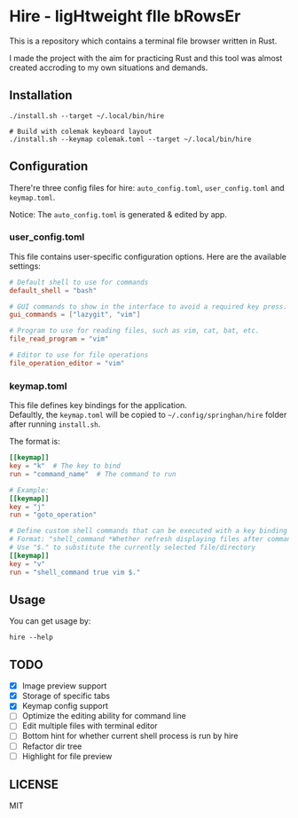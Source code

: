 # Hire - ligHtweight fIle bRowsEr

This is a repository which contains a terminal file browser written in Rust.

I made the project with the aim for practicing Rust and this tool was almost created accroding to my own situations and demands.

## Installation

```shell
./install.sh --target ~/.local/bin/hire

# Build with colemak keyboard layout
./install.sh --keymap colemak.toml --target ~/.local/bin/hire
```

## Configuration

There're three config files for hire: `auto_config.toml`, `user_config.toml` and `keymap.toml`.

Notice: The `auto_config.toml` is generated & edited by app.

### user_config.toml

This file contains user-specific configuration options. Here are the available settings:

```toml
# Default shell to use for commands
default_shell = "bash"

# GUI commands to show in the interface to avoid a required key press.
gui_commands = ["lazygit", "vim"]

# Program to use for reading files, such as vim, cat, bat, etc.
file_read_program = "vim"

# Editor to use for file operations
file_operation_editor = "vim"
```

### keymap.toml

This file defines key bindings for the application.  
Defaultly, the `keymap.toml` will be copied to `~/.config/springhan/hire` folder after running `install.sh`.

The format is:

```toml
[[keymap]]
key = "k"  # The key to bind
run = "command_name"  # The command to run

# Example:
[[keymap]] 
key = "j"
run = "goto_operation"

# Define custom shell commands that can be executed with a key binding
# Format: "shell_command *Whether refresh displaying files after command* *command*"
# Use "$." to substitute the currently selected file/directory
[[keymap]]
key = "v"
run = "shell_command true vim $."
```

## Usage

You can get usage by:

```shell
hire --help
```

## TODO

- [x] Image preview support
- [x] Storage of specific tabs
- [x] Keymap config support
- [ ] Optimize the editing ability for command line
- [ ] Edit multiple files with terminal editor
- [ ] Bottom hint for whether current shell process is run by hire
- [ ] Refactor dir tree
- [ ] Highlight for file preview

## LICENSE
MIT
